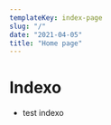 ```yaml
---
templateKey: index-page
slug: "/"
date: "2021-04-05"
title: "Home page"
---
```

# Indexo
- test indexo